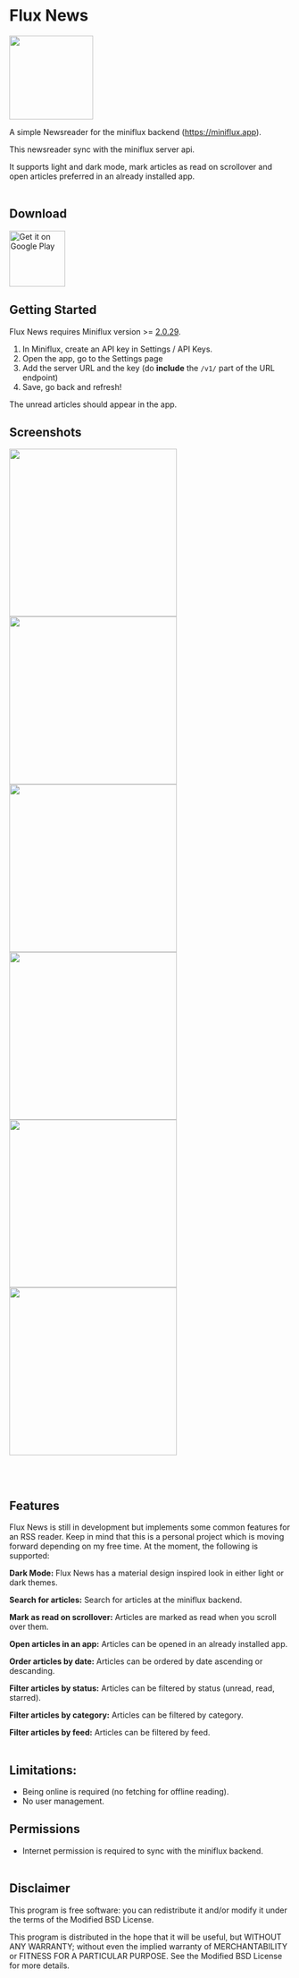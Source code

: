 # Flux News

<img src="assets/Flux_News_Starticon_Blue_Mac.png" width="150">

A simple Newsreader for the miniflux backend (<https://miniflux.app>).

This newsreader sync with the miniflux server api.

It supports light and dark mode, mark articles as read on scrollover and open articles preferred in an already installed app.
<br/><br/>

## Download

[<img alt="Get it on Google Play" height="100" src="./screenshots/googleplay.png">](https://play.google.com/store/apps/details?id=de.circle_dev.flux_news)

## Getting Started

Flux News requires Miniflux version >= [2.0.29](https://miniflux.app/releases/2.0.29.html).

1. In Miniflux, create an API key in Settings / API Keys.
2. Open the app, go to the Settings page
3. Add the server URL and the key (do **include** the `/v1/` part of the URL endpoint)
4. Save, go back and refresh!

The unread articles should appear in the app.

## Screenshots
<p float="left">
<img src="screenshots/AllNewsLight.png" width="300">
<img src="screenshots/AllNewsDark.png" width="300">
<img src="screenshots/DrawerWithFeeds.png" width="300">
<img src="screenshots/NavBarMenu.png" width="300">
<img src="screenshots/Search.png" width="300">
<img src="screenshots/Settings.png" width="300">
</p>
<br/><br/>

## Features

Flux News is still in development but implements some common features for an RSS reader. Keep in
mind that this is a personal project which is moving forward depending on my free time. At the
moment, the following is supported:

**Dark Mode:** Flux News has a material design inspired look in either light or dark themes.

**Search for articles:** Search for articles at the miniflux backend.

**Mark as read on scrollover:** Articles are marked as read when you scroll over them.

**Open articles in an app:** Articles can be opened in an already installed app.

**Order articles by date:** Articles can be ordered by date ascending or descanding.

**Filter articles by status:** Articles can be filtered by status (unread, read, starred).

**Filter articles by category:** Articles can be filtered by category.

**Filter articles by feed:** Articles can be filtered by feed.
<br/><br/>

## Limitations:

- Being online is required (no fetching for offline reading).
- No user management.

## Permissions

* Internet permission is required to sync with the miniflux backend.
<br/><br/>

## Disclaimer

This program is free software: you can redistribute it and/or modify it under the terms of the Modified BSD License.

This program is distributed in the hope that it will be useful, but WITHOUT ANY WARRANTY; without even the implied warranty of MERCHANTABILITY or FITNESS FOR A PARTICULAR PURPOSE. See the Modified BSD License for more details.
